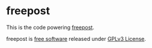 freepost
========

This is the code powering [freepost](http://freepo.st).

freepost is [free software](https://www.gnu.org/philosophy/free-sw.html) released under [GPLv3 License](https://www.gnu.org/copyleft/gpl.html).
